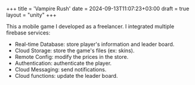 +++
title = 'Vampire Rush'
date = 2024-09-13T11:07:23+03:00
draft = true
layout = "unity"
+++

This a mobile game I developed as a freelancer.
I integrated multiple firebase services:

- Real-time Database: store player's information and leader board.
- Cloud Storage: store the game's files (ex: skins).
- Remote Config: modify the prices in the store.
- Authentication: authenticate the player.
- Cloud Messaging: send notifications.
- Cloud functions: update the leader board.
